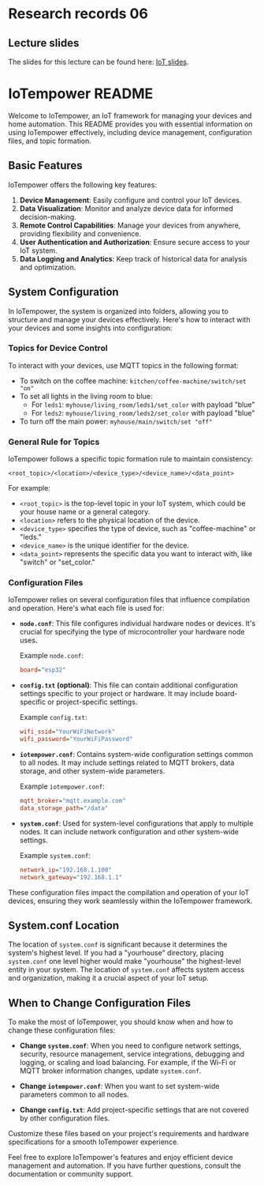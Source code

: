# Research records 06

## Lecture slides

The slides for this lecture can be found here: [IoT slides](https://drive.google.com/file/d/12243nB3_DEKPjK8-pF10iIH0UYjZj0nq/view?usp=sharing).

# IoTempower README

Welcome to IoTempower, an IoT framework for managing your devices and home automation. This README provides you with essential information on using IoTempower effectively, including device management, configuration files, and topic formation.

## Basic Features

IoTempower offers the following key features:

1. **Device Management**: Easily configure and control your IoT devices.
2. **Data Visualization**: Monitor and analyze device data for informed decision-making.
3. **Remote Control Capabilities**: Manage your devices from anywhere, providing flexibility and convenience.
4. **User Authentication and Authorization**: Ensure secure access to your IoT system.
5. **Data Logging and Analytics**: Keep track of historical data for analysis and optimization.

## System Configuration

In IoTempower, the system is organized into folders, allowing you to structure and manage your devices effectively. Here's how to interact with your devices and some insights into configuration:

### Topics for Device Control

To interact with your devices, use MQTT topics in the following format:

- To switch on the coffee machine: `kitchen/coffee-machine/switch/set "on"`
- To set all lights in the living room to blue:
  - For `leds1`: `myhouse/living_room/leds1/set_color` with payload "blue"
  - For `leds2`: `myhouse/living_room/leds2/set_color` with payload "blue"
- To turn off the main power: `myhouse/main/switch/set "off"`

### General Rule for Topics

IoTempower follows a specific topic formation rule to maintain consistency:

```
<root_topic>/<location>/<device_type>/<device_name>/<data_point>
```

For example:
- `<root_topic>` is the top-level topic in your IoT system, which could be your house name or a general category.
- `<location>` refers to the physical location of the device.
- `<device_type>` specifies the type of device, such as "coffee-machine" or "leds."
- `<device_name>` is the unique identifier for the device.
- `<data_point>` represents the specific data you want to interact with, like "switch" or "set_color."

### Configuration Files

IoTempower relies on several configuration files that influence compilation and operation. Here's what each file is used for:

- **`node.conf`**: This file configures individual hardware nodes or devices. It's crucial for specifying the type of microcontroller your hardware node uses.

  Example `node.conf`:
  ```ini
  board="esp32"
  ```

- **`config.txt` (optional)**: This file can contain additional configuration settings specific to your project or hardware. It may include board-specific or project-specific settings.

  Example `config.txt`:
  ```ini
  wifi_ssid="YourWiFiNetwork"
  wifi_password="YourWiFiPassword"
  ```

- **`iotempower.conf`**: Contains system-wide configuration settings common to all nodes. It may include settings related to MQTT brokers, data storage, and other system-wide parameters.

  Example `iotempower.conf`:
  ```ini
  mqtt_broker="mqtt.example.com"
  data_storage_path="/data"
  ```

- **`system.conf`**: Used for system-level configurations that apply to multiple nodes. It can include network configuration and other system-wide settings.

  Example `system.conf`:
  ```ini
  network_ip="192.168.1.100"
  network_gateway="192.168.1.1"
  ```

These configuration files impact the compilation and operation of your IoT devices, ensuring they work seamlessly within the IoTempower framework.

## System.conf Location

The location of `system.conf` is significant because it determines the system's highest level. If you had a "yourhouse" directory, placing `system.conf` one level higher would make "yourhouse" the highest-level entity in your system. The location of `system.conf` affects system access and organization, making it a crucial aspect of your IoT setup.

## When to Change Configuration Files

To make the most of IoTempower, you should know when and how to change these configuration files:

- **Change `system.conf`**: When you need to configure network settings, security, resource management, service integrations, debugging and logging, or scaling and load balancing. For example, if the Wi-Fi or MQTT broker information changes, update `system.conf`.

- **Change `iotempower.conf`**: When you want to set system-wide parameters common to all nodes.

- **Change `config.txt`**: Add project-specific settings that are not covered by other configuration files.

Customize these files based on your project's requirements and hardware specifications for a smooth IoTempower experience.

Feel free to explore IoTempower's features and enjoy efficient device management and automation. If you have further questions, consult the documentation or community support.
